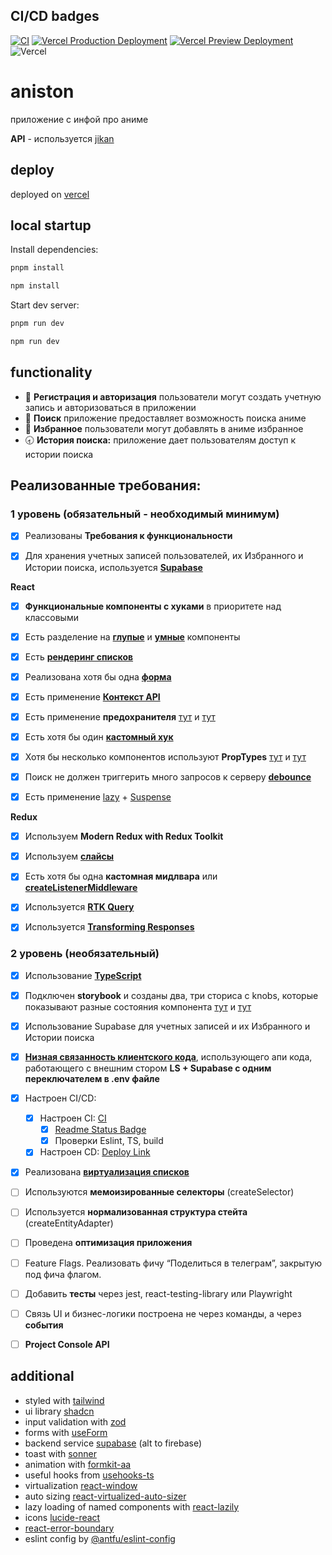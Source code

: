 ## <a id="ci-cd-badges"></a> CI/CD badges
[![CI](https://github.com/neequu/astoning/actions/workflows/ci.yml/badge.svg)](https://github.com/neequu/astoning/actions/workflows/ci.yml)
[![Vercel Production Deployment](https://github.com/neequu/astoning/actions/workflows/deploy.yml/badge.svg)](https://github.com/neequu/astoning/actions/workflows/deploy.yml)
[![Vercel Preview Deployment](https://github.com/neequu/astoning/actions/workflows/preview.yml/badge.svg)](https://github.com/neequu/astoning/actions/workflows/preview.yml)
![Vercel](https://vercelbadge.vercel.app/api/neequu/astoning)
# aniston

приложение с инфой про аниме

**API** - используется [jikan](https://docs.api.jikan.moe)

## deploy

deployed on [vercel](https://astoning-neequus-projects.vercel.app)

## local startup

Install dependencies:
```javascript
pnpm install
```
```javascript
npm install
```
Start dev server:
```javascript
pnpm run dev
```
```javascript
npm run dev
```

## **functionality**

- 🔐 **Регистрация и авторизация** пользователи могут создать учетную запись и авторизоваться в приложении
- 🔎 **Поиск** приложение предоставляет возможность поиска аниме
- 🖤 **Избранное** пользователи могут добавлять в аниме избранное
- 🕣 **История поиска:** приложение дает пользователям доступ к истории поиска

## Реализованные требования:

### **1 уровень (обязательный - необходимый минимум)**

- [x] Реализованы **Требования к функциональности**

- [x] Для хранения учетных записей пользователей, их Избранного и Истории поиска, используется [**Supabase**](https://github.com/neequu/astoning/blob/main/src/services/supabase.ts)

**React**

- [x] **Функциональные компоненты c хуками** в приоритете над классовыми
- [x] Есть разделение на **[глупые](https://github.com/neequu/astoning/blob/main/src/components/wrappers/PageWrapper.tsx)** и **[умные](https://github.com/neequu/astoning/blob/main/src/pages/home.tsx)** компоненты

- [x] Есть [**рендеринг списков**](https://github.com/neequu/astoning/blob/main/src/pages/search.tsx)

- [x] Реализована хотя бы одна [**форма**](https://github.com/neequu/astoning/blob/main/src/components/AuthForm.tsx)

- [x] Есть применение [**Контекст API**](https://github.com/neequu/astoning/blob/main/src/providers/theme-provider.tsx)

- [x] Есть применение **предохранителя** [тут](https://github.com/neequu/astoning/blob/main/src/App.tsx) и [тут](https://github.com/neequu/astoning/blob/main/src/components/ErrorLayout.tsx)

- [x] Есть хотя бы один [**кастомный хук**](https://github.com/neequu/astoning/blob/main/src/hooks)

- [x] Хотя бы несколько компонентов используют **PropTypes** [тут](https://github.com/neequu/astoning/blob/main/src/components/ui/spinner.tsx) и [тут](https://github.com/neequu/astoning/blob/main/src/components/misc/HiddenTextBlock.tsx)

- [x] Поиск не должен триггерить много запросов к серверу [**debounce**](https://github.com/neequu/astoning/blob/main/src/hooks/use-debounce.ts)

- [x] Есть применение [lazy](https://github.com/neequu/astoning/blob/main/src/router/router-config.ts) + [Suspense](https://github.com/neequu/astoning/blob/main/src/router/index.tsx)

**Redux**

- [x] Используем **Modern Redux with Redux Toolkit**
- [x] Используем [**слайсы**](https://github.com/neequu/astoning/blob/main/src/redux/slices)

- [x] Есть хотя бы одна **кастомная мидлвара** или [**createListenerMiddleware**](https://github.com/neequu/astoning/blob/main/src/redux/utils/middleware/session.ts)

- [x] Используется [**RTK Query**](https://github.com/neequu/astoning/tree/main/src/redux/api)

- [x] Используется [**Transforming Responses**](https://github.com/neequu/astoning/blob/main/src/redux/utils/transforms)

### **2 уровень (необязательный)**

- [x] Использование [**TypeScript**](https://github.com/neequu/astoning/blob/main/tsconfig.json)
- [x] Подключен **storybook** и созданы два, три сториса с knobs, которые показывают разные состояния компонента [тут](https://github.com/neequu/astoning/blob/main/src/stories/Button.stories.tsx) и [тут](https://github.com/neequu/astoning/blob/main/src/stories/Spinner.stories.tsx)
- [x] Использование Supabase для учетных записей и их Избранного и Истории поиска

- [x] [**Низная связанность клиентского кода**](https://github.com/neequu/astoning/blob/main/src/services/db/db-methods-switch.ts), использующего апи кода, работающего с внешним стором **LS + Supabase с одним переключателем в .env файле**
- [x] Настроен CI/CD:
    - [x] Настроен CI: [CI](https://github.com/neequu/astoning/blob/main/.github/workflows/ci.yml)
        - [x] [Readme Status Badge](#ci-cd-badges)
        - [x] Проверки Eslint, TS, build

    - [x] Настроен CD: [Deploy Link](#deploy)
- [x] Реализована [**виртуализация списков**](https://github.com/neequu/astoning/blob/main/src/pages/history.tsx)
- [ ] Используются **мемоизированные селекторы** (createSelector)
- [ ] Используется **нормализованная структура стейта** (createEntityAdapter)
- [ ] Проведена **оптимизация приложения**

- [ ] Feature Flags. Реализовать фичу “Поделиться в телеграм”, закрытую под фича флагом.

- [ ] Добавить **тесты** через jest, react-testing-library или Playwright

- [ ] Связь UI и бизнес-логики построена не через команды, а через **события**

- [ ] **Project Console API**

## **additional**

- styled with [tailwind](https://tailwindcss.com)
- ui library [shadcn](https://ui.shadcn.com)
- input validation with [zod](https://zod.dev/)
- forms with [useForm](https://react-hook-form.com/docs/useform)
- backend service [supabase](https://supabase.com/) (alt to firebase)
- toast with [sonner](https://sonner.emilkowal.ski/toast)
- animation with [formkit-aa](https://auto-animate.formkit.com)
- useful hooks from [usehooks-ts](https://usehooks-ts.com)
- virtualization [react-window](https://github.com/bvaughn/react-window)
- auto sizing [react-virtualized-auto-sizer](https://github.com/bvaughn/react-virtualized-auto-sizer)
- lazy loading of named components with [react-lazily](https://github.com/JLarky/react-lazily)
- icons [lucide-react](https://lucide.dev/)
- [react-error-boundary](https://github.com/bvaughn/react-error-boundary)
- eslint config by [@antfu/eslint-config](https://github.com/antfu/eslint-config)
